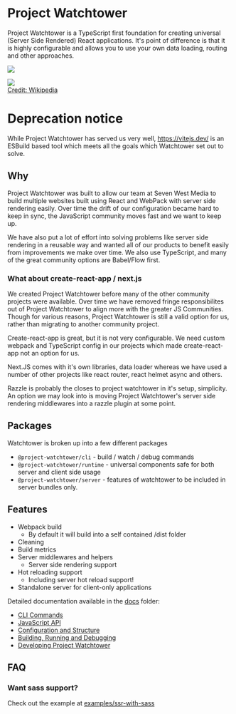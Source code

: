 # Project Watchtower

Project Watchtower is a TypeScript first foundation for creating universal (Server Side Rendered) React applications. It's point of difference is that it is highly configurable and allows you to use your own data loading, routing and other approaches.

[![](https://img.shields.io/npm/v/project-watchtower.svg)](https://npmjs.org/package/project-watchtower)

![](./JLsatellite2.jpg)  
[Credit: Wikipedia](https://en.wikipedia.org/wiki/File:JLsatellite2.jpg)

# Deprecation notice

While Project Watchtower has served us very well, https://vitejs.dev/ is an ESBuild based tool which meets all the goals which Watchtower set out to solve.

## Why

Project Watchtower was built to allow our team at Seven West Media to build multiple websites built using React and WebPack with server side rendering easily. Over time the drift of our configuration became hard to keep in sync, the JavaScript community moves fast and we want to keep up.

We have also put a lot of effort into solving problems like server side rendering in a reusable way and wanted all of our products to benefit easily from improvements we make over time. We also use TypeScript, and many of the great community options are Babel/Flow first.

### What about create-react-app / next.js

We created Project Watchtower before many of the other community projects were available. Over time we have removed fringe responsibilites out of Project Watchtower to align more with the greater JS Communities. Though for various reasons, Project Watchtower is still a valid option for us, rather than migrating to another community project.

Create-react-app is great, but it is not very configurable. We need custom webpack and TypeScript config in our projects which made create-react-app not an option for us.

Next.JS comes with it's own libraries, data loader whereas we have used a number of other projects like react router, react helmet async and others.

Razzle is probably the closes to project watchtower in it's setup, simplicity. An option we may look into is moving Project Watchtower's server side rendering middlewares into a razzle plugin at some point.

## Packages

Watchtower is broken up into a few different packages

-   `@project-watchtower/cli` - build / watch / debug commands
-   `@project-watchtower/runtime` - universal components safe for both server and client side usage
-   `@project-watchtower/server` - features of watchtower to be included in server bundles only.

## Features

-   Webpack build
    -   By default it will build into a self contained /dist folder
-   Cleaning
-   Build metrics
-   Server middlewares and helpers
    -   Server side rendering support
-   Hot reloading support
    -   Including server hot reload support!
-   Standalone server for client-only applications

Detailed documentation available in the [docs](./docs) folder:

-   [CLI Commands](./docs/cli.md)
-   [JavaScript API](./docs/api.md)
-   [Configuration and Structure](./docs/config.md)
-   [Building, Running and Debugging](./docs/build.md)
-   [Developing Project Watchtower](./docs/development.md)

## FAQ

### Want sass support?

Check out the example at [examples/ssr-with-sass](examples/ssr-with-sass)
